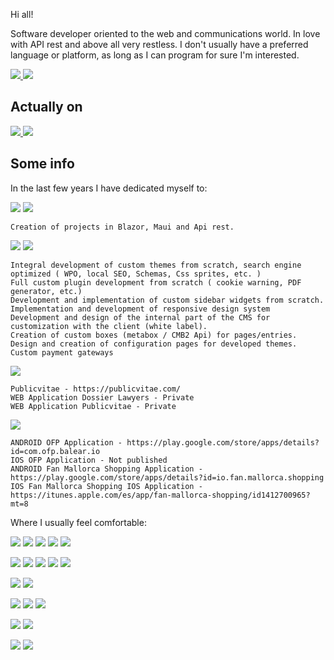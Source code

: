 Hi all!

Software developer oriented to the web and communications world. In love with API rest and above all very restless. I don't usually have a preferred language or platform, as long as I can program for sure I'm interested.

[![](https://img.shields.io/badge/rss-linkedin-informational?style=for-the-badge) ](https://www.linkedin.com/in/davidggdev/)
[![](https://img.shields.io/badge/contact-email-red?style=for-the-badge) ](davidggdev@gmail.com)
 
 ## Actually on 

[![](https://img.shields.io/badge/Yas_slider-informational?style=for-the-badge) ](https://github.com/davidggdev/yas)
[![](https://img.shields.io/badge/Foil_slider-informational?style=for-the-badge) ](https://github.com/davidggdev/foil-slider)

 ## Some info
 In the last few years I have dedicated myself to:

![](https://img.shields.io/badge/C-Sharp-informational?style=for-the-badge&logo=csharp&labelColor=1e1e1e&color=1e1e1e)
![](https://img.shields.io/badge/.NET-informational?style=for-the-badge&logo=dotnet&labelColor=1e1e1e&color=1e1e1e)

    Creation of projects in Blazor, Maui and Api rest.

![](https://img.shields.io/badge/WordPress-informational?style=for-the-badge&logo=wordpress&labelColor=1e1e1e&color=1e1e1e)
![](https://img.shields.io/badge/WooCommerce-informational?style=for-the-badge&logo=wordpress&labelColor=1e1e1e&color=1e1e1e)

    Integral development of custom themes from scratch, search engine optimized ( WPO, local SEO, Schemas, Css sprites, etc. )
    Full custom plugin development from scratch ( cookie warning, PDF generator, etc.)
    Development and implementation of custom sidebar widgets from scratch. 
    Implementation and development of responsive design system
    Development and design of the internal part of the CMS for customization with the client (white label). 
    Creation of custom boxes (metabox / CMB2 Api) for pages/entries. 
    Design and creation of configuration pages for developed themes.
    Custom payment gateways


![](https://img.shields.io/badge/Custom-develops-informational?style=for-the-badge&logo=devexpress&labelColor=1e1e1e&color=1e1e1e)

    Publicvitae - https://publicvitae.com/    
    WEB Application Dossier Lawyers - Private        
    WEB Application Publicvitae - Private
  	
![](https://img.shields.io/badge/Mobile-apps-informational?style=for-the-badge&logo=powerapps&labelColor=1e1e1e&color=1e1e1e)   

    ANDROID OFP Application - https://play.google.com/store/apps/details?id=com.ofp.balear.io    
    IOS OFP Application - Not published
    ANDROID Fan Mallorca Shopping Application - https://play.google.com/store/apps/details?id=io.fan.mallorca.shopping   
    IOS Fan Mallorca Shopping IOS Application - https://itunes.apple.com/es/app/fan-mallorca-shopping/id1412700965?mt=8

Where I usually feel comfortable:

![](https://img.shields.io/badge/Html_5-informational?style=for-the-badge&logo=html&labelColor=1e1e1e&color=1e1e1e)
![](https://img.shields.io/badge/Sass-informational?style=for-the-badge&logo=sass&labelColor=1e1e1e&color=1e1e1e)
![](https://img.shields.io/badge/Php-informational?style=for-the-badge&logo=php&labelColor=1e1e1e&color=1e1e1e)
![](https://img.shields.io/badge/C++-informational?style=for-the-badge&logo=cplusplus&labelColor=1e1e1e&color=1e1e1e)
![](https://img.shields.io/badge/Kotlin-informational?style=for-the-badge&logo=kotllin&labelColor=1e1e1e&color=1e1e1e)

![](https://img.shields.io/badge/MySQL-informational?style=for-the-badge&logo=mysql&labelColor=1e1e1e&color=1e1e1e)
![](https://img.shields.io/badge/Javascript-informational?style=for-the-badge&logo=javascript&labelColor=1e1e1e&color=1e1e1e)
![](https://img.shields.io/badge/VUEJS-informational?style=for-the-badge&logo=javascript&labelColor=1e1e1e&color=1e1e1e)
![](https://img.shields.io/badge/Axios-informational?style=for-the-badge&logo=javascript&labelColor=1e1e1e&color=1e1e1e)
![](https://img.shields.io/badge/NODEJS-informational?style=for-the-badge&logo=javascript&labelColor=1e1e1e&color=1e1e1e)

![](https://img.shields.io/badge/Apache-cordova-informational?style=for-the-badge&logo=javascript&labelColor=1e1e1e&color=1e1e1e)
![](https://img.shields.io/badge/Electron-informational?style=for-the-badge&logo=javascript&labelColor=1e1e1e&color=1e1e1e)

![](https://img.shields.io/badge/Blender-informational?style=for-the-badge&logo=blender&labelColor=1e1e1e&color=1e1e1e)
![](https://img.shields.io/badge/Photoshop-informational?style=for-the-badge&logo=javascript&labelColor=1e1e1e&color=1e1e1e)
![](https://img.shields.io/badge/Skecth-informational?style=for-the-badge&logo=skecth&labelColor=1e1e1e&color=1e1e1e) 

![](https://img.shields.io/badge/SEO-informational?style=for-the-badge&labelColor=1e1e1e&color=1e1e1e)
![](https://img.shields.io/badge/SEO_WPO-informational?style=for-the-badge&labelColor=1e1e1e&color=1e1e1e)

![](https://img.shields.io/badge/Git-informational?style=for-the-badge&logo=git&labelColor=1e1e1e&color=1e1e1e)
![](https://img.shields.io/badge/Subversion-informational?style=for-the-badge&logo=subversion&labelColor=1e1e1e&color=1e1e1e)
